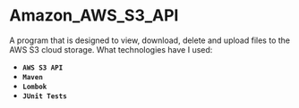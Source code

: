 # Amazon_AWS_S3_API
A program that is designed to view, download, delete and upload files to the AWS S3 cloud storage.
What technologies have I used:
- **`AWS S3 API`**
- **`Maven`**
- **`Lombok`**
- **`JUnit Tests`**
